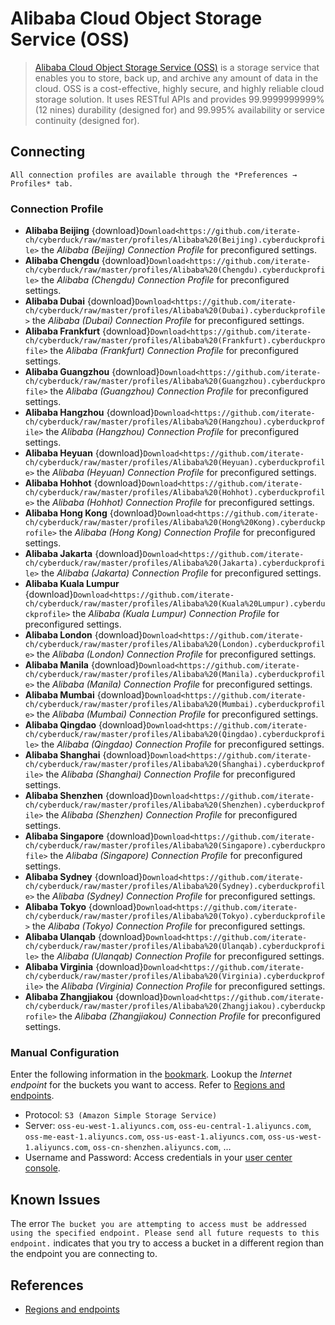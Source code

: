Alibaba Cloud Object Storage Service (OSS)
====

> [Alibaba Cloud Object Storage Service (OSS)](https://www.alibabacloud.com/help/doc-detail/31817.htm) is a storage service that enables you to store, back up, and archive any amount of data in the cloud. OSS is a cost-effective, highly secure, and highly reliable cloud storage solution. It uses RESTful APIs and provides 99.9999999999% (12 nines) durability (designed for) and 99.995% availability or service continuity (designed for).

## Connecting

```{Note}
All connection profiles are available through the *Preferences → Profiles* tab.
```

### Connection Profile

- **Alibaba Beijing** {download}`Download<https://github.com/iterate-ch/cyberduck/raw/master/profiles/Alibaba%20(Beijing).cyberduckprofile>` the *Alibaba (Beijing) Connection Profile* for preconfigured settings.
- **Alibaba Chengdu** {download}`Download<https://github.com/iterate-ch/cyberduck/raw/master/profiles/Alibaba%20(Chengdu).cyberduckprofile>` the *Alibaba (Chengdu) Connection Profile* for preconfigured settings.
- **Alibaba Dubai** {download}`Download<https://github.com/iterate-ch/cyberduck/raw/master/profiles/Alibaba%20(Dubai).cyberduckprofile>` the *Alibaba (Dubai) Connection Profile* for preconfigured settings.
- **Alibaba Frankfurt** {download}`Download<https://github.com/iterate-ch/cyberduck/raw/master/profiles/Alibaba%20(Frankfurt).cyberduckprofile>` the *Alibaba (Frankfurt) Connection Profile* for preconfigured settings.
- **Alibaba Guangzhou** {download}`Download<https://github.com/iterate-ch/cyberduck/raw/master/profiles/Alibaba%20(Guangzhou).cyberduckprofile>` the *Alibaba (Guangzhou) Connection Profile* for preconfigured settings.
- **Alibaba Hangzhou** {download}`Download<https://github.com/iterate-ch/cyberduck/raw/master/profiles/Alibaba%20(Hangzhou).cyberduckprofile>` the *Alibaba (Hangzhou) Connection Profile* for preconfigured settings.
- **Alibaba Heyuan** {download}`Download<https://github.com/iterate-ch/cyberduck/raw/master/profiles/Alibaba%20(Heyuan).cyberduckprofile>` the *Alibaba (Heyuan) Connection Profile* for preconfigured settings.
- **Alibaba Hohhot** {download}`Download<https://github.com/iterate-ch/cyberduck/raw/master/profiles/Alibaba%20(Hohhot).cyberduckprofile>` the *Alibaba (Hohhot) Connection Profile* for preconfigured settings.
- **Alibaba Hong Kong** {download}`Download<https://github.com/iterate-ch/cyberduck/raw/master/profiles/Alibaba%20(Hong%20Kong).cyberduckprofile>` the *Alibaba (Hong Kong) Connection Profile* for preconfigured settings.
- **Alibaba Jakarta** {download}`Download<https://github.com/iterate-ch/cyberduck/raw/master/profiles/Alibaba%20(Jakarta).cyberduckprofile>` the *Alibaba (Jakarta) Connection Profile* for preconfigured settings.
- **Alibaba Kuala Lumpur** {download}`Download<https://github.com/iterate-ch/cyberduck/raw/master/profiles/Alibaba%20(Kuala%20Lumpur).cyberduckprofile>` the *Alibaba (Kuala Lumpur) Connection Profile* for preconfigured settings.
- **Alibaba London** {download}`Download<https://github.com/iterate-ch/cyberduck/raw/master/profiles/Alibaba%20(London).cyberduckprofile>` the *Alibaba (London) Connection Profile* for preconfigured settings.
- **Alibaba Manila** {download}`Download<https://github.com/iterate-ch/cyberduck/raw/master/profiles/Alibaba%20(Manila).cyberduckprofile>` the *Alibaba (Manila) Connection Profile* for preconfigured settings.
- **Alibaba Mumbai** {download}`Download<https://github.com/iterate-ch/cyberduck/raw/master/profiles/Alibaba%20(Mumbai).cyberduckprofile>` the *Alibaba (Mumbai) Connection Profile* for preconfigured settings.
- **Alibaba Qingdao** {download}`Download<https://github.com/iterate-ch/cyberduck/raw/master/profiles/Alibaba%20(Qingdao).cyberduckprofile>` the *Alibaba (Qingdao) Connection Profile* for preconfigured settings.
- **Alibaba Shanghai** {download}`Download<https://github.com/iterate-ch/cyberduck/raw/master/profiles/Alibaba%20(Shanghai).cyberduckprofile>` the *Alibaba (Shanghai) Connection Profile* for preconfigured settings.
- **Alibaba Shenzhen** {download}`Download<https://github.com/iterate-ch/cyberduck/raw/master/profiles/Alibaba%20(Shenzhen).cyberduckprofile>` the *Alibaba (Shenzhen) Connection Profile* for preconfigured settings.
- **Alibaba Singapore** {download}`Download<https://github.com/iterate-ch/cyberduck/raw/master/profiles/Alibaba%20(Singapore).cyberduckprofile>` the *Alibaba (Singapore) Connection Profile* for preconfigured settings.
- **Alibaba Sydney** {download}`Download<https://github.com/iterate-ch/cyberduck/raw/master/profiles/Alibaba%20(Sydney).cyberduckprofile>` the *Alibaba (Sydney) Connection Profile* for preconfigured settings.
- **Alibaba Tokyo** {download}`Download<https://github.com/iterate-ch/cyberduck/raw/master/profiles/Alibaba%20(Tokyo).cyberduckprofile>` the *Alibaba (Tokyo) Connection Profile* for preconfigured settings.
- **Alibaba Ulanqab** {download}`Download<https://github.com/iterate-ch/cyberduck/raw/master/profiles/Alibaba%20(Ulanqab).cyberduckprofile>` the *Alibaba (Ulanqab) Connection Profile* for preconfigured settings.
- **Alibaba Virginia** {download}`Download<https://github.com/iterate-ch/cyberduck/raw/master/profiles/Alibaba%20(Virginia).cyberduckprofile>` the *Alibaba (Virginia) Connection Profile* for preconfigured settings.
- **Alibaba Zhangjiakou** {download}`Download<https://github.com/iterate-ch/cyberduck/raw/master/profiles/Alibaba%20(Zhangjiakou).cyberduckprofile>` the *Alibaba (Zhangjiakou) Connection Profile* for preconfigured settings.

### Manual Configuration

Enter the following information in the [bookmark](../../cyberduck/bookmarks.md). Lookup the *Internet endpoint* for the buckets you want to access. Refer to [Regions and endpoints](https://www.alibabacloud.com/help/doc-detail/31837.htm).

- Protocol: `S3 (Amazon Simple Storage Service)`
- Server: `oss-eu-west-1.aliyuncs.com`, `oss-eu-central-1.aliyuncs.com`, `oss-me-east-1.aliyuncs.com`, `oss-us-east-1.aliyuncs.com`, `oss-us-west-1.aliyuncs.com`, `oss-cn-shenzhen.aliyuncs.com`, …
- Username and Password: Access credentials in your [user center console](https://usercenter.console.aliyun.com/).

## Known Issues

The error `The bucket you are attempting to access must be addressed using the specified endpoint. Please send all future requests to this endpoint.` indicates that you try to access a bucket in a different region than the endpoint you are connecting to.

## References

- [Regions and endpoints](https://www.alibabacloud.com/help/doc-detail/31837.htm)